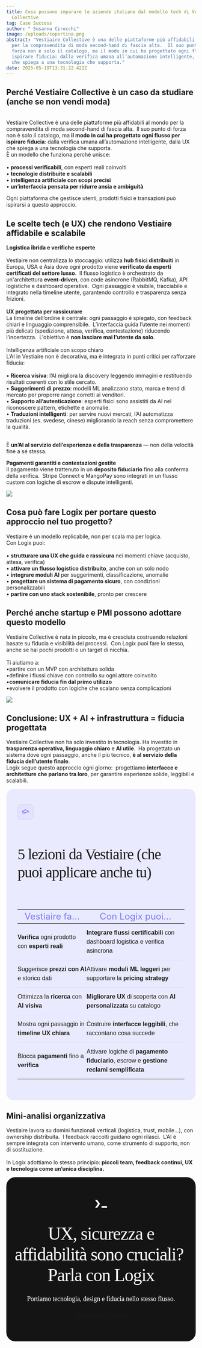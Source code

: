 ```yaml
---
title: Cosa possono imparare le aziende italiane dal modello tech di Vestiaire
  Collective
tag: Case Success
author: " Susanna Cirocchi"
image: /uploads/copertina.png
abstract: "Vestiaire Collective è una delle piattaforme più affidabili al mondo
  per la compravendita di moda second-hand di fascia alta.  Il suo punto di
  forza non è solo il catalogo, ma il modo in cui ha progettato ogni flusso per
  ispirare fiducia: dalla verifica umana all’automazione intelligente, dalla UX
  che spiega a una tecnologia che supporta."
date: 2025-05-19T13:31:22.422Z
---
```

## Perché Vestiaire Collective è un caso da studiare (anche se non vendi moda)

\
Vestiaire Collective è una delle piattaforme più affidabili al mondo per la compravendita di moda second-hand di fascia alta.  Il suo punto di forza non è solo il catalogo, ma **il modo in cui ha progettato ogni flusso per ispirare fiducia**: dalla verifica umana all’automazione intelligente, dalla UX che spiega a una tecnologia che supporta.\
È un modello che funziona perché unisce:\
\
• **processi verificabili**, con esperti reali coinvolti \
• **tecnologie distribuite e scalabili**\
• **intelligenza artificiale con scopi precisi**\
• **un’interfaccia pensata per ridurre ansia e ambiguità** 

Ogni piattaforma che gestisce utenti, prodotti fisici e transazioni può ispirarsi a questo approccio.

## Le scelte tech (e UX) che rendono Vestiaire affidabile e scalabile

**Logistica ibrida e verifiche esperte**\
\
Vestiaire non centralizza lo stoccaggio: utilizza **hub fisici distribuiti** in Europa, USA e Asia dove ogni prodotto viene **verificato da esperti certificati del settore lusso**.  Il flusso logistico è orchestrato da un'architettura **event-driven**, con code asincrone (RabbitMQ, Kafka), API logistiche e dashboard operative.  Ogni passaggio è visibile, tracciabile e integrato nella timeline utente, garantendo controllo e trasparenza senza frizioni.\
\
**UX progettata per rassicurare** \
La timeline dell’ordine è centrale: ogni passaggio è spiegato, con feedback chiari e linguaggio comprensibile.  L’interfaccia guida l’utente nei momenti più delicati (spedizione, attesa, verifica, contestazione) riducendo l’incertezza.  L'obiettivo è **non lasciare mai l'utente da solo**.\
\
Intelligenza artificiale con scopo chiaro\
L’AI in Vestiaire non è decorativa, ma è integrata in punti critici per rafforzare fiducia:\
\
• **Ricerca visiva**: l’AI migliora la discovery leggendo immagini e restituendo risultati coerenti con lo stile cercato.\
• **Suggerimenti di prezzo**: modelli ML analizzano stato, marca e trend di mercato per proporre range corretti ai venditori.\
• **Supporto all’autenticazione**: esperti fisici sono assistiti da AI nel riconoscere pattern, etichette e anomalie.\
• **Traduzioni intelligenti**: per servire nuovi mercati, l’AI automatizza traduzioni (es. svedese, cinese) migliorando la reach senza compromettere la qualità.  

\
È **un’AI al servizio dell’esperienza e della trasparenza** — non della velocità fine a sé stessa.

**Pagamenti garantiti e contestazioni gestite**\
Il pagamento viene trattenuto in un **deposito fiduciario** fino alla conferma della verifica.  Stripe Connect e MangoPay sono integrati in un flusso custom con logiche di escrow e dispute intelligenti.

![](/uploads/contesto-2-.png)

## Cosa può fare Logix per portare questo approccio nel tuo progetto?

Vestiaire è un modello replicabile, non per scala ma per logica.\
Con Logix puoi:\
\
• **strutturare una UX che guida e rassicura** nei momenti chiave (acquisto, attesa, verifica)\
• **attivare un flusso logistico distribuito**, anche con un solo nodo\
• **integrare moduli AI** per suggerimenti, classificazione, anomalie\
• **progettare un sistema di pagamento sicuro**, con condizioni personalizzabili\
• **partire con uno stack sostenibile**, pronto per crescere

## Perché anche startup e PMI possono adottare questo modello

Vestiaire Collective è nata in piccolo, ma è cresciuta costruendo relazioni basate su fiducia e visibilità dei processi.  Con Logix puoi fare lo stesso, anche se hai pochi prodotti o un target di nicchia.\
\
Ti aiutiamo a:\
•partire con un MVP con architettura solida\
•definire i flussi chiave con controllo su ogni attore coinvolto\
•**comunicare fiducia fin dal primo utilizzo**\
•evolvere il prodotto con logiche che scalano senza complicazioni

![](/uploads/soluzione-2-.png)

## Conclusione: UX + AI + infrastruttura = fiducia progettata

Vestiaire Collective non ha solo investito in tecnologia. Ha investito in **trasparenza operativa, linguaggio chiaro** e **AI utile**.  Ha progettato un sistema dove ogni passaggio, anche il più tecnico, **è al servizio della fiducia dell’utente finale**.\
Logix segue questo approccio ogni giorno:  progettiamo **interfacce e architetture che parlano tra loro**, per garantire esperienze solide, leggibili e scalabili.

<div style="
  background: #EAEAFE;
  border-radius: 20px;
  padding: 40px 30px;
  font-family: 'DM Sans', sans-serif;
  display: flex;
  flex-direction: column;
  gap: 24px;
  max-width: 100%;
">
  <!-- Titolo con icona -->
  <div style="display: flex; align-items: center; gap: 12px; flex-wrap: wrap;">
    <div style="
      width: 40px;
      height: 40px;
      border-radius: 10px;
      background: rgba(169, 169, 251, 0.10);
      border: 1px solid #C9C9FD;
      display: flex;
      align-items: center;
      justify-content: center;
    ">
      <!-- Icona stile cappello laurea -->
      <svg xmlns="http://www.w3.org/2000/svg" width="20" height="20" fill="none" viewBox="0 0 24 24">
        <path stroke="#7878F9" stroke-linecap="round" stroke-linejoin="round" stroke-width="2" d="M3 10L12 5l9 5-9 5-9-5Zm0 0v4c0 1.385 2.239 2.5 5 2.5 1.093 0 2.104-.2 2.917-.545M21 10v4"/>
      </svg>
    </div>
    <h2 style="padding-bottom: 0px!important;
padding-bottom: 0px!important;
      font-family: Lexend Deca;
font-weight: 500;
font-size: 40px;
line-height: 48px;
letter-spacing: -1.25px;
    ">
      5 lezioni da Vestiaire (che puoi applicare anche tu)
    </h2>
  </div>

  <!-- Tabella -->

  <div style="width: 100%; overflow-x: auto;">
    <table style="
      width: 100%;
      border-collapse: collapse;
      font-size: 16px;
      line-height: 1.5;
    ">
      <thead>
        <tr>
          <th style="
            text-align: center;
            font-family: Inter;
font-weight: 400;
font-size: 24px;
line-height: 100%;
letter-spacing: 0%;
            color: #7878F9;
          ">Vestiaire fa…</th>
          <th style="
             text-align: center;
            font-family: Inter;
font-weight: 400;
font-size: 24px;
line-height: 100%;
letter-spacing: 0%;
            color: #7878F9;
          ">Con Logix puoi…</th>
        </tr>
      </thead>
      <tbody>
        <tr>
          <td style="padding: 12px 0; border-bottom: 1px solid rgba(120, 120, 249, 0.15);">
            <strong>Verifica</strong> ogni prodotto con <strong>esperti reali</strong>
          </td>
          <td style="padding: 12px 0; border-bottom: 1px solid rgba(120, 120, 249, 0.15);">
            <strong>Integrare flussi certificabili</strong> con dashboard logistica e verifica asincrona
          </td>
        </tr>
        <tr>
          <td style="padding: 12px 0; border-bottom: 1px solid rgba(120, 120, 249, 0.15);">
            Suggerisce <strong>prezzi con AI</strong> e storico dati
          </td>
          <td style="padding: 12px 0; border-bottom: 1px solid rgba(120, 120, 249, 0.15);">
            Attivare <strong>moduli ML leggeri</strong> per supportare la <strong>pricing strategy</strong>
          </td>
        </tr>
        <tr>
          <td style="padding: 12px 0; border-bottom: 1px solid rgba(120, 120, 249, 0.15);">
            Ottimizza la <strong>ricerca</strong> con <strong>AI visiva</strong>
          </td>
          <td style="padding: 12px 0; border-bottom: 1px solid rgba(120, 120, 249, 0.15);">
            <strong>Migliorare UX</strong> di scoperta con <strong>AI personalizzata</strong> su catalogo
          </td>
        </tr>
        <tr>
          <td style="padding: 12px 0; border-bottom: 1px solid rgba(120, 120, 249, 0.15);">
            Mostra ogni passaggio in <strong>timeline UX chiara</strong>
          </td>
          <td style="padding: 12px 0; border-bottom: 1px solid rgba(120, 120, 249, 0.15);">
            Costruire <strong>interfacce leggibili</strong>, che raccontano cosa succede
          </td>
        </tr>
        <tr>
          <td style="padding: 12px 0;">
            Blocca <strong>pagamenti</strong> fino a <strong>verifica</strong>
          </td>
          <td style="padding: 12px 0;">
            Attivare logiche di <strong>pagamento fiduciario</strong>, escrow e <strong>gestione reclami semplificata</strong>
          </td>
        </tr>
      </tbody>
    </table>
  </div>
</div>

## Mini-analisi organizzativa

Vestiaire lavora su domini funzionali verticali (logistica, trust, mobile…), con ownership distribuita.  I feedback raccolti guidano ogni rilasci.  L’AI è sempre integrata con intervento umano, come strumento di supporto, non di sostituzione.\
\
In Logix adottiamo lo stesso principio: **piccoli team, feedback continui, UX e tecnologia come un’unica disciplina.**

<div style="
  display: flex;
  flex-direction: column;
  align-items: center;
  text-align: center;
  padding: 60px 20px;
  background: #141414;
  border-radius: 24px;
  gap: 24px;
  font-family: 'DM Sans', sans-serif;
  color: white;
">
  <!-- Icona terminale stylized -->
  <svg style="
    width: 32px
  " fill="none" xmlns="http://www.w3.org/2000/svg" viewBox="0 0 74 50"><path fill-rule="evenodd" clip-rule="evenodd" d="M1.95 49.9a1 1 0 0 1-.82-1.58L17.5 25.48a1 1 0 0 0 0-1.17L1.14 1.58A1 1 0 0 1 1.95 0h10.41a1 1 0 0 1 .82.42l17.2 23.9a1 1 0 0 1 0 1.16l-17.2 24a1 1 0 0 1-.82.42H1.95ZM40.4 49a1 1 0 0 0 1 1h31.52a1 1 0 0 0 1-1v-9.84a1 1 0 0 0-1-1H41.4a1 1 0 0 0-1 1V49Z" fill="#fff"/></svg>

  <!-- Titolo -->

  <h2 style="padding-top: 16px!important;padding-bottom: 0px!important;
    font-family: Lexend Deca;
font-weight: 400;
font-size: 48px;
line-height: 55px;
letter-spacing: -1.5px;
text-align: center;
    margin: 0;
  ">UX, sicurezza e affidabilità sono cruciali? Parla con Logix</h2>

  <!-- Sottotitolo -->

  <p style="color: white!important;
    max-width: 700px;
   font-family: DM Sans;
font-weight: 400;
font-size: 18px;
line-height: 25px;
letter-spacing: -0.25px;
text-align: center;
    margin: 0;
  ">
   Portiamo tecnologia, design e fiducia nello stesso flusso.
  </p>

  <!-- Bottone con bordo gradiente -->

  <a href="/contatti" class="btn btn-gradient-border text-white">
  Parlaci del tuo progetto

  </a>
</div>